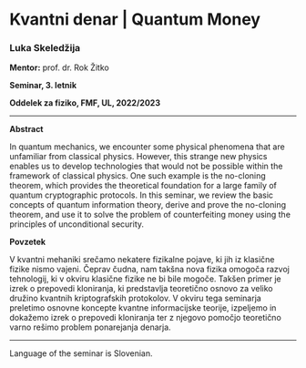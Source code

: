 # Kvantni denar | Quantum Money

### Luka Skeledžija
**Mentor:** prof. dr. Rok Žitko

**Seminar, 3. letnik**

**Oddelek za fiziko, FMF, UL, 2022/2023**

---

**Abstract**

In quantum mechanics, we encounter some physical phenomena that are unfamiliar from classical physics. However, this strange new physics enables us to develop technologies that would not be possible within the framework of classical physics. One such example is the no-cloning theorem, which provides the theoretical foundation for a large family of quantum cryptographic protocols. In this seminar, we review the basic concepts of quantum information theory, derive and prove the no-cloning theorem, and use it to solve the problem of counterfeiting money using the principles of unconditional security.

**Povzetek**

V kvantni mehaniki srečamo nekatere fizikalne pojave, ki jih iz klasične fizike nismo vajeni. Čeprav čudna, nam takšna nova fizika omogoča razvoj tehnologij, ki v okviru klasične fizike ne bi bile mogoče. Takšen primer je izrek o prepovedi kloniranja, ki predstavlja teoretično osnovo za veliko družino kvantnih kriptografskih protokolov. V okviru tega seminarja preletimo osnovne koncepte kvantne informacijske teorije, izpeljemo in dokažemo izrek o prepovedi kloniranja ter z njegovo pomočjo teoretično varno rešimo problem ponarejanja denarja.

---

Language of the seminar is Slovenian.
